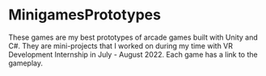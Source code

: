# MinigamesPrototypes
These games are my best prototypes of arcade games built with Unity and C#.
They are mini-projects that I worked on during my time with VR Development Internship in July - August 2022.
Each game has a link to the gameplay.
